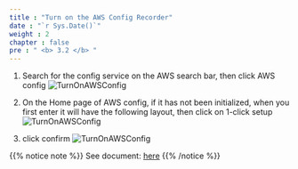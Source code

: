 ```yaml
---
title : "Turn on the AWS Config Recorder"
date : "`r Sys.Date()`"
weight : 2
chapter : false
pre : " <b> 3.2 </b> "
---
```


1. Search for the config service on the AWS search bar, then click AWS config
   ![TurnOnAWSConfig](../../image/3/3.2.1.png)


2. On the Home page of AWS config, if it has not been initialized, when you first enter it will have the following layout, then click on 1-click setup
   ![TurnOnAWSConfig](../../image/3/3.2.2.png)


3. click confirm
   ![TurnOnAWSConfig](../../image/3/3.2.3.png)



{{% notice note %}}
   See document: [here](https://docs.aws.amazon.com/config/latest/developerguide/gs-console.html)
{{% /notice %}}


